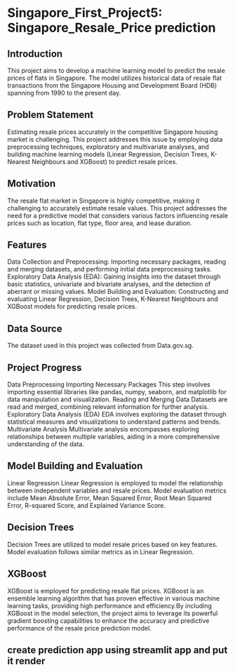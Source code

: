 # Singapore_First_Project5: Singapore_Resale_Price prediction

## Introduction
This project aims to develop a machine learning model to predict the resale prices of flats in Singapore. The model utilizes historical data of resale flat transactions from the Singapore Housing and Development Board (HDB) spanning from 1990 to the present day.

## Problem Statement
Estimating resale prices accurately in the competitive Singapore housing market is challenging. This project addresses this issue by employing data preprocessing techniques, exploratory and multivariate analyses, and building machine learning models (Linear Regression, Decision Trees, K-Nearest Neighbours and XGBoost) to predict resale prices.

## Motivation
The resale flat market in Singapore is highly competitive, making it challenging to accurately estimate resale values. This project addresses the need for a predictive model that considers various factors influencing resale prices such as location, flat type, floor area, and lease duration.

## Features
Data Collection and Preprocessing: Importing necessary packages, reading and merging datasets, and performing initial data preprocessing tasks. Exploratory Data Analysis (EDA): Gaining insights into the dataset through basic statistics, univariate and bivariate analyses, and the detection of aberrant or missing values. Model Building and Evaluation: Constructing and evaluating Linear Regression, Decision Trees, K-Nearest Neighbours and XGBoost models for predicting resale prices.

## Data Source
The dataset used in this project was collected from Data.gov.sg.

## Project Progress
Data Preprocessing
Importing Necessary Packages This step involves importing essential libraries like pandas, numpy, seaborn, and matplotlib for data manipulation and visualization. Reading and Merging Data Datasets are read and merged, combining relevant information for further analysis. Exploratory Data Analysis (EDA) EDA involves exploring the dataset through statistical measures and visualizations to understand patterns and trends. Multivariate Analysis Multivariate analysis encompasses exploring relationships between multiple variables, aiding in a more comprehensive understanding of the data.

## Model Building and Evaluation
Linear Regression Linear Regression is employed to model the relationship between independent variables and resale prices. Model evaluation metrics include Mean Absolute Error, Mean Squared Error, Root Mean Squared Error, R-squared Score, and Explained Variance Score.

## Decision Trees 
Decision Trees are utilized to model resale prices based on key features. Model evaluation follows similar metrics as in Linear Regression.

## XGBoost 
XGBoost is employed for predicting resale flat prices. XGBoost is an ensemble learning algorithm that has proven effective in various machine learning tasks, providing high performance and efficiency.By including XGBoost in the model selection, the project aims to leverage its powerful gradient boosting capabilities to enhance the accuracy and predictive performance of the resale price prediction model.

## create prediction app using streamlit app and put it render
